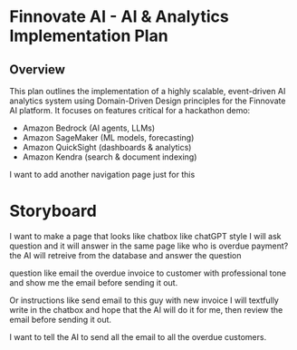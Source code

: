 # Finnovate AI - AI & Analytics Implementation Plan

## Overview

This plan outlines the implementation of a highly scalable, event-driven AI analytics system using Domain-Driven Design principles for the Finnovate AI platform. It focuses on features critical for a hackathon demo:
- Amazon Bedrock (AI agents, LLMs)
- Amazon SageMaker (ML models, forecasting)
- Amazon QuickSight (dashboards & analytics)
- Amazon Kendra (search & document indexing)

I want to add another navigation page just for this

# Storyboard

I want to make a page that looks like chatbox like chatGPT style
I will ask question and it will answer in the same page
like who is overdue payment?
the AI will retreive from the database and answer the question

question like email the overdue invoice to customer with professional tone
and show me the email before sending it out.

Or instructions like send email to this guy with new invoice I will textfully write in the chatbox and hope that the AI will do it for me,
then review the email before sending it out.

I want to tell the AI to send all the email to all the overdue customers.